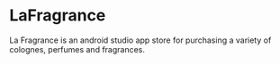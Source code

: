# LaFragrance
La Fragrance is an android studio app store for purchasing a variety of colognes, perfumes and fragrances.
